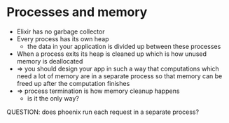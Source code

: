 # Processes and memory

* Elixir has no garbage collector
* Every process has its own heap
    * the data in your application is divided up between these processes
* When a process exits its heap is cleaned up which is how unused memory is deallocated
* => you should design your app in such a way that computations which need a lot of memory are in a separate process so that memory can be freed up after the computation finishes
* => process termination is how memory cleanup happens
    * is it the only way?


QUESTION: does phoenix run each request in a separate process?
